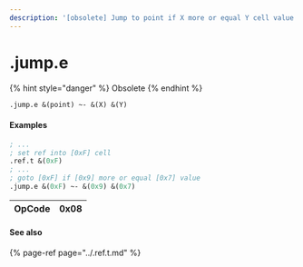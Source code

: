 ```yaml
---
description: '[obsolete] Jump to point if X more or equal Y cell value'
---
```


# .jump.e

{% hint style="danger" %}
Obsolete
{% endhint %}

```scheme
.jump.e &(point) ~- &(X) &(Y)
```

#### **Examples**

```scheme
; ...
; set ref into [0xF] cell
.ref.t &(0xF)
; ...
; goto [0xF] if [0x9] more or equal [0x7] value
.jump.e &(0xF) ~- &(0x9) &(0x7)
```



| OpCode | 0x08 |
| :--- | :--- |


#### See also

{% page-ref page="../.ref.t.md" %}

